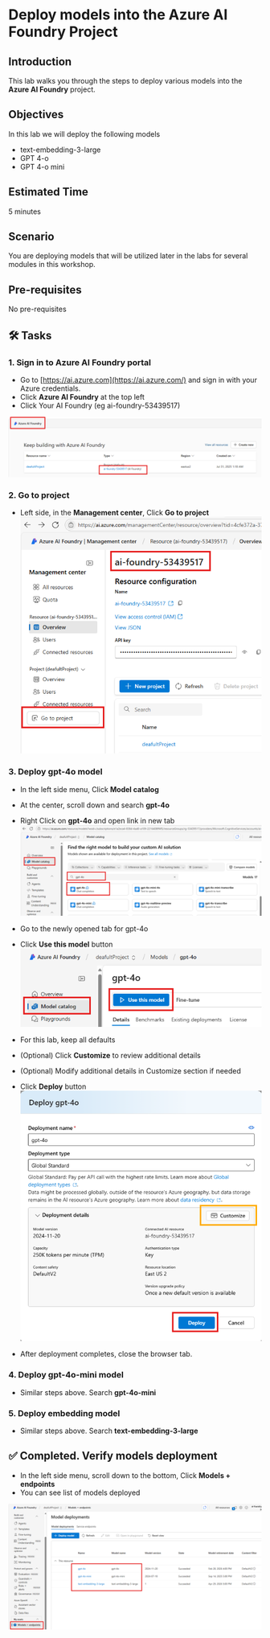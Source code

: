 # Deploy models into the Azure AI Foundry Project

## Introduction 

This lab walks you through the steps to deploy various models into the **Azure AI Foundry** project.

## Objectives 
In this lab we will deploy the following models
- text-embedding-3-large
- GPT 4-o
- GPT 4-o mini	


## Estimated Time 

5 minutes 

## Scenario
You are deploying models that will be utilized later in the labs for several modules in this workshop.

## Pre-requisites
No pre-requisites

## 🛠️ Tasks

### 1. Sign in to Azure AI Foundry portal
- Go to [https://ai.azure.com](https://ai.azure.com/) and sign in with your Azure credentials.
- Click **Azure AI Foundry** at the top left
- Click Your AI Foundry (eg ai-foundry-53439517)

![Go to resource](images/aifoundryfromaifoundryportal.png)

### 2. Go to project

- Left side, in the **Management center**, Click **Go to project**
![Go to project](images/aifoundrygotoproject.png)

### 3. Deploy gpt-4o model

- In the left side menu, Click **Model catalog**
- At the center, scroll down and search **gpt-4o**
- Right Click on **gpt-4o** and open link in new tab
![Find gpt-4o models](images/findgpt4omodels.png)

- Go to the newly opened tab for gpt-4o
- Click **Use this model** button 
![Use this model](images/usethismodel.png)

- For this lab, keep all defaults
- (Optional) Click **Customize** to review additional details
- (Optional) Modify additional details in Customize section if needed
- Click **Deploy** button 
![Deploy gpt-4o](images/deploygpt4o.png)
- After deployment completes, close the browser tab.

### 4. Deploy gpt-4o-mini model

- Similar steps above. Search **gpt-4o-mini**


### 5. Deploy embedding model

- Similar steps above. Search **text-embedding-3-large**

## ✅ Completed. Verify models deployment

- In the left side menu, scroll down to the bottom, Click **Models + endpoints**
- You can see list of models deployed

![List models deployed](images/listofmodelsdeployed.png)





